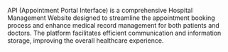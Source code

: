 API (Appointment Portal Interface) is a comprehensive Hospital Management Website designed to 
streamline the appointment booking process and enhance medical record management for both patients and doctors. 
The platform facilitates efficient communication and information storage, improving the overall healthcare experience.
